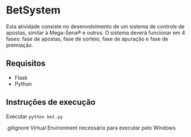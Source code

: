 # BetSystem

Esta atividade consiste no desenvolvimento de um sistema de controle de apostas, similar à Mega-Sena® e outros. O sistema deverá funcionar em 4 fases: fase de apostas, fase de sorteio, fase de apuração e fase de premiação. 

## Requisitos
- Flask
- Python

## Instruções de execução

Executar `python bet.py`

.gitignore
Virtual Environment necessário para executar pelo Windows